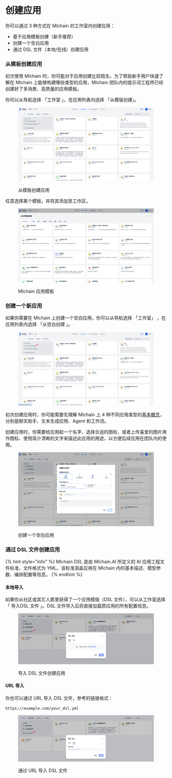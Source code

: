 # 创建应用

你可以通过 3 种方式在 Mlchain 的工作室内创建应用：

* 基于应用模板创建（新手推荐）
* 创建一个空白应用
* 通过 DSL 文件（本地/在线）创建应用

### 从模板创建应用

初次使用 Mlchain 时，你可能对于应用创建比较陌生。为了帮助新手用户快速了解在 Mlchain 上能够构建哪些类型的应用，Mlchain 团队内的提示词工程师已经创建好了多场景、高质量的应用模板。

你可以从导航选择 「工作室 」，在应用列表内选择 「从模版创建」。

<figure><img src="../../.gitbook/assets/image (168).png" alt=""><figcaption><p>从模板创建应用</p></figcaption></figure>

任意选择某个模板，并将其添加至工作区。

<figure><img src="../../.gitbook/assets/image (169).png" alt=""><figcaption><p>Mlchain 应用模板</p></figcaption></figure>

### 创建一个新应用

如果你需要在 Mlchain 上创建一个空白应用，你可以从导航选择 「工作室」 ，在应用列表内选择 「从空白创建 」。

<figure><img src="../../.gitbook/assets/image (167).png" alt=""><figcaption></figcaption></figure>

初次创建应用时，你可能需要先理解 Mlchain 上 4 种不同应用类型的[基本概念](./#application\_type)，分别是聊天助手、文本生成应用、Agent 和工作流。

创建应用时，你需要给应用起一个名字、选择合适的图标，或者上传喜爱的图片用作图标、使用简介清晰的文字来描述此应用的用途，以方便后续应用在团队内的使用。

<figure><img src="../../.gitbook/assets/image (170).png" alt=""><figcaption><p>创建一个空白应用</p></figcaption></figure>

### 通过 DSL 文件创建应用

{% hint style="info" %}
Mlchain DSL 是由 Mlchain.AI 所定义的 AI 应用工程文件标准，文件格式为 YML。该标准涵盖应用在 Mlchain 内的基本描述、模型参数、编排配置等信息。
{% endhint %}

#### 本地导入

如果你从社区或其它人那里获得了一个应用模版（DSL 文件），可以从工作室选择 「 导入DSL 文件 」。DSL 文件导入后将直接加载原应用的所有配置信息。

<figure><img src="../../../img/import-dsl-file.png" alt=""><figcaption><p>导入 DSL 文件创建应用</p></figcaption></figure>

#### URL 导入

你也可以通过 URL 导入 DSL 文件，参考的链接格式：

```URL
https://example.com/your_dsl.yml
```

<figure><img src="../../../img/import-dsl-from-url.jpeg" alt=""><figcaption><p>通过 URL 导入 DSL 文件</p></figcaption></figure>
